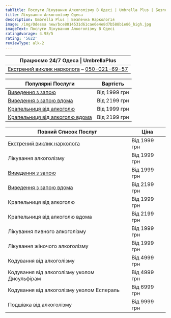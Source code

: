 ```yaml
---
tabTitle: Послуги Лікування Алкоголізму В Одесі | Umbrella Plus | Безпечна Наркологія
title: Лікування Алкоголізму Одеса
description: Umbrella Plus | Безпечна Наркологія
image: /img/Odessa new/bce8014531d61cae6e4e8d7b588b1e86_high.jpg
imageText: Послуги Лікування Алкоголізму В Одесі
ratingAvarage: 4.98/5
rating: '5622'
reviewType: alk-2
---
```


| Працюємо 24/7 Одеса \| UmbrellaPlus                                                   |
| ------------------------------------------------------------------------------------- |
| [Екстрений виклик нарколога](vizov-narkologa-od-ua) – [050-021-69-57](tel:0500216957) |

| Популярні Послуги                                                                                           | Вартість     |
| ----------------------------------------------------------------------------------------------------------- | ------------ |
| [Виведення з запою](vivod-iz-zapoia-od-ua)                                                                  | Від 1999 грн |
| [Виведення з запою вдома](vivod-iz-zapoia-na-domy-od-ua)                                                    | Від 2199 грн |
| [Крапельниця від алкоголю](https://umbrella-plus.com.ua/uk/services/kapelnica_ot_alkogola_umbrellaplus-ua/) | Від 1999 грн |
| [Крапельниця від алкоголю вдома](vizov-narkologa-od-ua)                                                     | Від 2199 грн |

| Повний Список Послуг                                     | Ціна         |
| -------------------------------------------------------- | ------------ |
| [Екстрений виклик нарколога](vizov-narkologa-od-ua)      | Від 1999 грн |
| Лікування алкоголізму                                    | Від 1999 грн |
| [Виведення з запою](vivod-iz-zapoia-od-ua)               | Від 1999 грн |
| [Виведення з запою вдома](vivod-iz-zapoia-na-domy-od-ua) | Від 2199 грн |
| Крапельниця від алкоголю                                 | Від 1999 грн |
| Крапельниця від алкоголю вдома                           | Від 2199 грн |
| Лікування пивного алкоголізму                            | Від 1999 грн |
| Лікування жіночого алкоголізму                           | Від 1999 грн |
| Кодування від алкоголізму                                | Від 4999 грн |
| Кодування від алкоголізму уколом Дисульфірам             | Від 4999 грн |
| Кодування від алкоголізму уколом Еспераль                | Від 6999 грн |
| Подшівка від алкоголізму                                 | Від 9999 грн |
